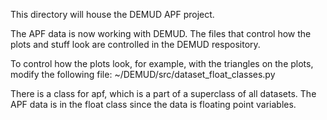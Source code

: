 This directory will house the DEMUD APF project.

The APF data is now working with DEMUD. The files that control how the plots and stuff look are controlled in the DEMUD respository. 

To control how the plots look, for example, with the triangles on the plots, modify the following file:
~/DEMUD/src/dataset_float_classes.py

There is a class for apf, which is a part of a superclass of all datasets. 
The APF data is in the float class since the data is floating point variables.

